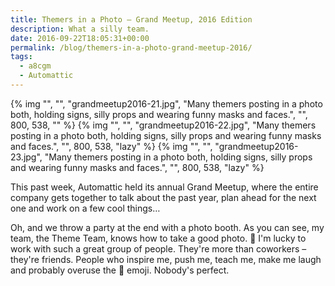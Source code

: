 ```yaml
---
title: Themers in a Photo – Grand Meetup, 2016 Edition
description: What a silly team.
date: 2016-09-22T18:05:31+00:00
permalink: /blog/themers-in-a-photo-grand-meetup-2016/
tags:
  - a8cgm
  - Automattic
---
```


{% img "", "", "grandmeetup2016-21.jpg", "Many themers posting in a photo both, holding signs, silly props and wearing funny masks and faces.", "", 800, 538, "" %}
{% img "", "", "grandmeetup2016-22.jpg", "Many themers posting in a photo both, holding signs, silly props and wearing funny masks and faces.", "", 800, 538, "lazy" %}
{% img "", "", "grandmeetup2016-23.jpg", "Many themers posting in a photo both, holding signs, silly props and wearing funny masks and faces.", "", 800, 538, "lazy" %}

This past week, Automattic held its annual Grand Meetup, where the entire company gets together to talk about the past year, plan ahead for the next one and work on a few cool things…

Oh, and we throw a party at the end with a photo booth. As you can see, my team, the Theme Team, knows how to take a good photo. 🙂 I'm lucky to work with such a great group of people. They're more than coworkers – they're friends. People who inspire me, push me, teach me, make me laugh and probably overuse the 💩 emoji. Nobody's perfect.
